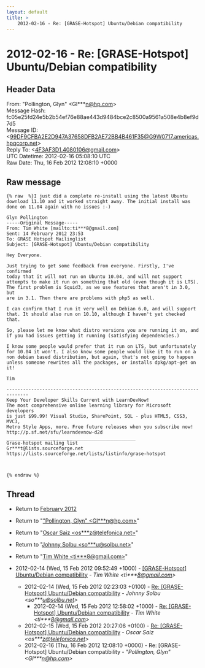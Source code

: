 ```yaml
---
layout: default
title: >
    2012-02-16 - Re: [GRASE-Hotspot] Ubuntu/Debian compatibility
---
```


# 2012-02-16 - Re: [GRASE-Hotspot] Ubuntu/Debian compatibility

## Header Data

From: "Pollington, Glyn" \<Gl***n@hp.com\><br>
Message Hash: fc05e25fd24e5b2b54ef76e88ae443d9484bce2c8500a9561a508e4b8ef9d7d5<br>
Message ID: \<99DF9CFBA2E2D947A37658DFB2AE72BB4B461F35@G9W0717.americas.hpqcorp.net\><br>
Reply To: \<4F3AF3D1.4080106@gmail.com\><br>
UTC Datetime: 2012-02-16 05:08:10 UTC<br>
Raw Date: Thu, 16 Feb 2012 12:08:10 +0000<br>

## Raw message

```
{% raw  %}I just did a complete re-install using the latest Ubuntu download 11.10 and it worked straight away. The initial install was done on 11.04 again with no issues :-)

Glyn Pollington
-----Original Message-----
From: Tim White [mailto:ti***8@gmail.com] 
Sent: 14 February 2012 23:53
To: GRASE Hotspot Mailinglist
Subject: [GRASE-Hotspot] Ubuntu/Debian compatibility

Hey Everyone.

Just trying to get some feedback from everyone. Firstly, I've confirmed 
today that it will not run on Ubuntu 10.04, and will not support 
attempts to make it run on something that old (even though it is LTS). 
The first problem is Squid3, as we use features that aren't in 3.0, but 
are in 3.1. Then there are problems with php5 as well.

I can confirm that I run it very well on Debian 6.0, and will support 
that. It should also run on 10.10, although I haven't yet checked that.

So, please let me know what distro versions you are running it on, and 
if you had issues getting it running (satisfying dependencies.)

I know some people would prefer that it run on LTS, but unfortunately 
for 10.04 it won't. I also know some people would like it to run on a 
non debian based distribution, but again, that's not going to happen 
unless someone rewrites all the packages, or installs dpkg/apt-get on it!

Tim

------------------------------------------------------------------------------
Keep Your Developer Skills Current with LearnDevNow!
The most comprehensive online learning library for Microsoft developers
is just $99.99! Visual Studio, SharePoint, SQL - plus HTML5, CSS3, MVC3,
Metro Style Apps, more. Free future releases when you subscribe now!
http://p.sf.net/sfu/learndevnow-d2d
_______________________________________________
Grase-hotspot mailing list
Gr***t@lists.sourceforge.net
https://lists.sourceforge.net/lists/listinfo/grase-hotspot



{% endraw %}
```

## Thread

+ Return to [February 2012](/archive/2012/02)

+ Return to "["Pollington, Glyn" <Gl***n<span>@</span>hp.com>](/authors/gl___n_at_hp_com)"
+ Return to "[Oscar Saiz <os***z<span>@</span>telefonica.net>](/authors/os___z_at_telefonica_net)"
+ Return to "[Johnny Solbu <so***u<span>@</span>solbu.net>](/authors/so___u_at_solbu_net)"
+ Return to "[Tim White <ti***8<span>@</span>gmail.com>](/authors/ti___8_at_gmail_com)"

+ 2012-02-14 (Wed, 15 Feb 2012 09:52:49 +1000) - [[GRASE-Hotspot] Ubuntu/Debian compatibility](/archive/2012/02/859d4212335c980388e7b1c1ce2fd3df743d01e2fdb1224680995a07dc0233da) - _Tim White \<ti***8@gmail.com\>_
  + 2012-02-14 (Wed, 15 Feb 2012 02:23:03 +0100) - [Re: [GRASE-Hotspot] Ubuntu/Debian compatibility](/archive/2012/02/93c11d3f46429734fe47592c1b9bf094dc56e381fa69aca5efae61284987df95) - _Johnny Solbu \<so***u@solbu.net\>_
    + 2012-02-14 (Wed, 15 Feb 2012 12:58:02 +1000) - [Re: [GRASE-Hotspot] Ubuntu/Debian compatibility](/archive/2012/02/ea7d95d20dc012618d14e4a1da2c01b080b6fa28aabedbc690e4a6991710d510) - _Tim White \<ti***8@gmail.com\>_
  + 2012-02-15 (Wed, 15 Feb 2012 20:27:06 +0100) - [Re: [GRASE-Hotspot] Ubuntu/Debian compatibility](/archive/2012/02/f87e5fae28632d0b3242c851b9b4b19aedc4e7900e3a584be64075e6d7058b56) - _Oscar Saiz \<os***z@telefonica.net\>_
  + 2012-02-16 (Thu, 16 Feb 2012 12:08:10 +0000) - Re: [GRASE-Hotspot] Ubuntu/Debian compatibility - _"Pollington, Glyn" \<Gl***n@hp.com\>_

